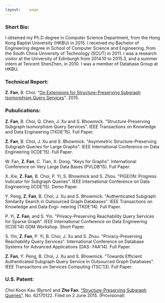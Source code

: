 ```yaml
---
layout:    page
---
```


### **Short Bio**:

I obtained my Ph.D degree in Computer Science Department, from the Hong Kong Baptist University (HKBU) in 2015. 
I received my Bachelor of Engineering degree in School of Computer Science and Engineering, from the South China University of Technology (SCUT) in 2011. 
I was a research visitor at the University of Edinburgh from 2014.10 to 2015.3, 
and a summer intern at Tencent ShenZhen, in 2010. 
I was a member of Database Group at HKBU. 

### **Technical Report**: 

**Z. Fan**, B. Choi. "[On Extensions for Structure-Preserving Subgraph Isomorphism Query Services]()". 2015. 

### **Pubulications**:

**Z. Fan**, B. Choi, Q. Chen, J. Xu and S. Bhowmick. "Structure-Preserving Subgraph Isomorphism Query Services". 
IEEE Transactions on Knowledge and Data Engineering (TKDE’15). Full Paper.

**Z. Fan**, B. Choi, J. Xu and S. Bhowmick. "Asymmetric Structure-Preserving Subgraph Queries for Large Graphs". 
IEEE International Conference on Data Engineering (ICDE’15). Full Paper.

W. Fan, **Z. Fan**, C. Tian, X. Dong. "Keys for Graphs". 
International Conference on Very Large Data Bases (PVLDB’15). Full Paper.

X. Xie, **Z. Fan**, B. Choi, P. Yi, S. Bhowmick and S. Zhou. "PIGEON: Progress Indicator for Subgraph Queries". 
IEEE International Conference on Data Engineering (ICDE’15). Demo Paper.

Y. Peng, **Z. Fan**, B. Choi, J. Xu and S. Bhowmick. "Authenticated Subgraph Similarity Search in Outsourced Graph Databases". 
IEEE Transactions on Knowledge and Data Engi- neering (TKDE’14). Full Paper.

P. Yi, **Z. Fan**, and S. Yin. "Privacy-Preserving Reachability Query Services for Sparse Graph". 
IEEE International Conference on Data Engineering (ICDE’14) GDM Workshop. Short Paper.

S. Yin, **Z. Fan**, P. Yi, B. Choi, J. Xu and S. Zhou. "Privacy-Preserving Reachability Query Services". 
International Conference on Database Systems for Advanced Applications (DAS- FAA’14). Full Paper.

**Z. Fan**, Y. Peng, B. Choi, J. Xu and S. Bhowmick. "Towards Efficient Authenticated Subgraph Query Service in Outsourced Graph Databases". 
IEEE Transactions on Services Computing (TSC’13). Full Paper.

### **U.S. Patent**:

Choi Koon Kau (Byron) and **Zhe Fan**. [“Structure-Preserving Subgraph Queries”](http://www.comp.hkbu.edu.hk/~bchoi/Summary%20of%20the%20US%20Patent%20titled%20Structure%20Preserving%20Subgraph%20Queries.pdf). No. 62170122. Filed on 2 June 2015. (Provisional)